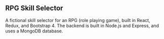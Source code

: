## RPG Skill Selector

A fictional skill selector for an RPG (role playing game), built in React, Redux, and Bootstrap 4. The backend is built in Node.js and Express, and uses a MongoDB database.


